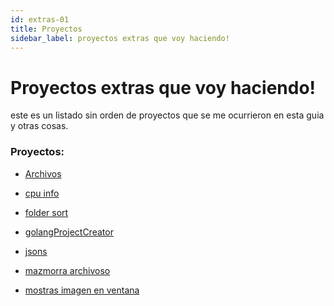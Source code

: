 ```yaml
---
id: extras-01
title: Proyectos
sidebar_label: proyectos extras que voy haciendo!
---
```


# Proyectos extras que voy haciendo!

este es un listado sin orden de proyectos que se me ocurrieron en esta guia y otras cosas.

### Proyectos:
- [Archivos](
    https://github.com/xErik444x/Golang-apuntes/tree/main/programas_tests/archivos/01
)

- [cpu info](
    https://github.com/xErik444x/Golang-apuntes/tree/main/programas_tests/cpu%20info
)

- [folder sort](
    https://github.com/xErik444x/Golang-apuntes/tree/main/programas_tests/folder_sort
)

- [golangProjectCreator](
    https://github.com/xErik444x/Golang-apuntes/tree/main/programas_tests/golangProjectCreator
)

- [jsons](
    https://github.com/xErik444x/Golang-apuntes/tree/main/programas_tests/jsons/01
)

- [mazmorra archivoso](
    https://github.com/xErik444x/Golang-apuntes/tree/main/programas_tests/mazmorra%20archivoso
)

- [mostras imagen en ventana](
    https://github.com/xErik444x/Golang-apuntes/tree/main/programas_tests/mostrar%20imagen%20ventana
)